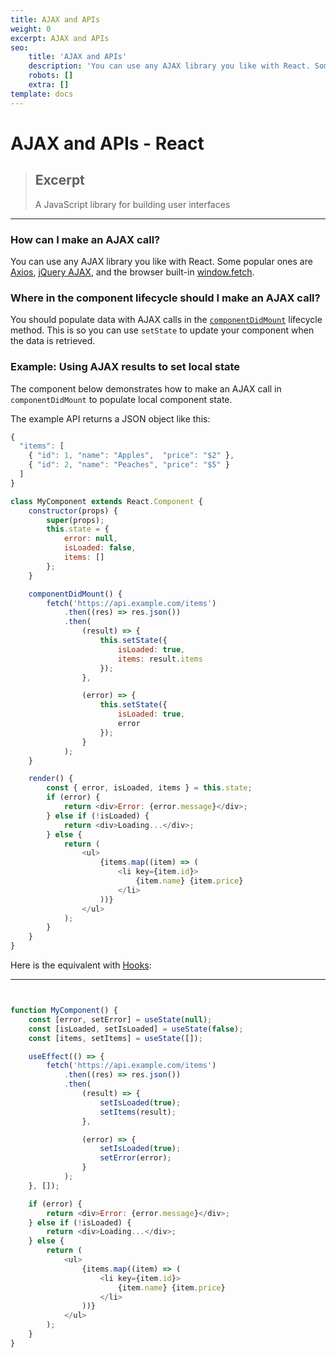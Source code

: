 ```yaml
---
title: AJAX and APIs
weight: 0
excerpt: AJAX and APIs
seo:
    title: 'AJAX and APIs'
    description: 'You can use any AJAX library you like with React. Some popular ones are Axios, jQuery AJAX, and the browser built-in window.fetch.'
    robots: []
    extra: []
template: docs
---
```



# AJAX and APIs - React

> ## Excerpt
>
> A JavaScript library for building user interfaces

---

### [](https://reactjs.org/docs/lists-and-keys.html#how-can-i-make-an-ajax-call)How can I make an AJAX call?

You can use any AJAX library you like with React. Some popular ones are [Axios](https://github.com/axios/axios), [jQuery AJAX](https://api.jquery.com/jQuery.ajax/), and the browser built-in [window.fetch](https://developer.mozilla.org/en-US/docs/Web/API/Fetch_API).

### [](https://reactjs.org/docs/lists-and-keys.html#where-in-the-component-lifecycle-should-i-make-an-ajax-call)Where in the component lifecycle should I make an AJAX call?

You should populate data with AJAX calls in the [`componentDidMount`](https://reactjs.org/docs/react-component.html#mounting) lifecycle method. This is so you can use `setState` to update your component when the data is retrieved.

### [](https://reactjs.org/docs/lists-and-keys.html#example-using-ajax-results-to-set-local-state)Example: Using AJAX results to set local state

The component below demonstrates how to make an AJAX call in `componentDidMount` to populate local component state.

The example API returns a JSON object like this:

```js
{
  "items": [
    { "id": 1, "name": "Apples",  "price": "$2" },
    { "id": 2, "name": "Peaches", "price": "$5" }
  ]
}
```

```js
class MyComponent extends React.Component {
    constructor(props) {
        super(props);
        this.state = {
            error: null,
            isLoaded: false,
            items: []
        };
    }

    componentDidMount() {
        fetch('https://api.example.com/items')
            .then((res) => res.json())
            .then(
                (result) => {
                    this.setState({
                        isLoaded: true,
                        items: result.items
                    });
                },

                (error) => {
                    this.setState({
                        isLoaded: true,
                        error
                    });
                }
            );
    }

    render() {
        const { error, isLoaded, items } = this.state;
        if (error) {
            return <div>Error: {error.message}</div>;
        } else if (!isLoaded) {
            return <div>Loading...</div>;
        } else {
            return (
                <ul>
                    {items.map((item) => (
                        <li key={item.id}>
                            {item.name} {item.price}
                        </li>
                    ))}
                </ul>
            );
        }
    }
}
```

Here is the equivalent with [Hooks](https://reactjs.org/docs/hooks-intro.html):

---


```js


function MyComponent() {
    const [error, setError] = useState(null);
    const [isLoaded, setIsLoaded] = useState(false);
    const [items, setItems] = useState([]);

    useEffect(() => {
        fetch('https://api.example.com/items')
            .then((res) => res.json())
            .then(
                (result) => {
                    setIsLoaded(true);
                    setItems(result);
                },

                (error) => {
                    setIsLoaded(true);
                    setError(error);
                }
            );
    }, []);

    if (error) {
        return <div>Error: {error.message}</div>;
    } else if (!isLoaded) {
        return <div>Loading...</div>;
    } else {
        return (
            <ul>
                {items.map((item) => (
                    <li key={item.id}>
                        {item.name} {item.price}
                    </li>
                ))}
            </ul>
        );
    }
}
```
